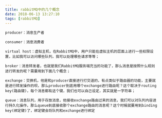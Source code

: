 ```yaml
---
title: rabbitMQ中的几个概念
date: 2018-06-13 13:27:10
tags: [rabbitMQ]
---
```


 	producer：消息生产者

    consumer：消息消费者

    virtual host：虚拟主机，在RabbitMQ中，用户只能在虚拟主机的层面上进行一些权限设置，比如我可以访问哪些队列，我可以处理哪些请求等等；

    broker：消息转发者，也就是我们RabbitMQ服务端充当的功能了，那么消息是按照什么规则进行转发的呢？需要用到下面几个概念；

    exchange：交换机，他是和producer直接进行打交道的，有点类似于路由器的功能，主要就是进行转发操作的呗，那么producer到底用哪个exchange进行路由呢？这个取决于routing key(路由键)，每个消息都有这个键，我们也可以自己设定，其实就是一字符串；

    queue：消息队列，用于存放消息，他接收exchange路由过来的消息，我们可以对队列内容进行持久化操作，那么queue到底接收那个exchange路由的消息呢？这个时候就要用到binding key(绑定键)了，绑定键会将队列和exchange进行绑定

